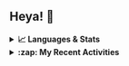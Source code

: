 ## Heya! 👋

<details>
  <summary><strong>📈 Languages & Stats</strong></summary>
  <img src="https://github-readme-stats.vercel.app/api?username=bunningss&show_icons=true&theme=dark&hide_border=true"
       alt="Tayef's GitHub stats" />
  <img src="https://github-readme-stats.vercel.app/api/top-langs/?username=bunningss&show_icons=true&theme=dark&hide_border=true&layout=compact&langs_count=5"
       alt="Tayef's Top GitHub Languages" />
</details>

<details>
<summary><strong> :zap: My Recent Activities </strong></summary>

<!-- ACTIVITY-LIST:START -->
- [bunningss made bunningss/mds public](https://github.com/bunningss/mds)
- [bunningss made bunningss/mds public](https://github.com/bunningss/mds)
- [bunningss pushed to master in bunningss/mds](https://github.com/bunningss/mds/compare/cbf64124ab...586def90bc)
- [bunningss pushed to main in bunningss/gonomot](https://github.com/bunningss/gonomot/compare/8ac69e13e3...2a0cb2ad4c)
- [bunningss pushed to main in bunningss/gonomot](https://github.com/bunningss/gonomot/compare/8ace9877ba...8ac69e13e3)
<!-- ACTIVITY-LIST:END -->

</details>
